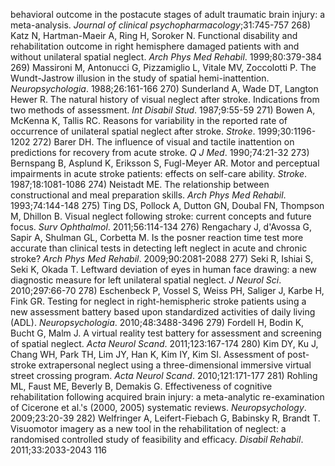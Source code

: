 behavioral outcome in the postacute stages of adult traumatic brain injury: a meta-analysis. *Journal of clinical psychopharmacology*;31:745-757
268) Katz N, Hartman-Maeir A, Ring H, Soroker N. Functional disability and rehabilitation outcome in right hemisphere damaged patients with and without unilateral spatial neglect. *Arch Phys Med Rehabil*. 1999;80:379-384
269) Massironi M, Antonucci G, Pizzamiglio L, Vitale MV, Zoccolotti P. The Wundt-Jastrow illusion in the study of spatial hemi-inattention. *Neuropsychologia*. 1988;26:161-166
270) Sunderland A, Wade DT, Langton Hewer R. The natural history of visual neglect after stroke. Indications from two methods of assessment. *Int Disabil Stud*. 1987;9:55-59
271) Bowen A, McKenna K, Tallis RC. Reasons for variability in the reported rate of occurrence of unilateral spatial neglect after stroke. *Stroke*. 1999;30:1196-1202
272) Barer DH. The influence of visual and tactile inattention on predictions for recovery from acute stroke. *Q J Med*. 1990;74:21-32
273) Bernspang B, Asplund K, Eriksson S, Fugl-Meyer AR. Motor and perceptual impairments in acute stroke patients: effects on self-care ability. *Stroke*. 1987;18:1081-1086
274) Neistadt ME. The relationship between constructional and meal preparation skills. *Arch Phys Med Rehabil*. 1993;74:144-148
275) Ting DS, Pollock A, Dutton GN, Doubal FN, Thompson M, Dhillon B. Visual neglect following stroke: current concepts and future focus. *Surv Ophthalmol*. 2011;56:114-134
276) Rengachary J, d'Avossa G, Sapir A, Shulman GL, Corbetta M. Is the posner reaction time test more accurate than clinical tests in detecting left neglect in acute and chronic stroke? *Arch Phys Med Rehabil*. 2009;90:2081-2088
277) Seki R, Ishiai S, Seki K, Okada T. Leftward deviation of eyes in human face drawing: a new diagnostic measure for left unilateral spatial neglect. *J Neurol Sci*. 2010;297:66-70
278) Eschenbeck P, Vossel S, Weiss PH, Saliger J, Karbe H, Fink GR. Testing for neglect in right-hemispheric stroke patients using a new assessment battery based upon standardized activities of daily living (ADL). *Neuropsychologia*. 2010;48:3488-3496
279) Fordell H, Bodin K, Bucht G, Malm J. A virtual reality test battery for assessment and screening of spatial neglect. *Acta Neurol Scand*. 2011;123:167-174
280) Kim DY, Ku J, Chang WH, Park TH, Lim JY, Han K, Kim IY, Kim SI. Assessment of post-stroke extrapersonal neglect using a three-dimensional immersive virtual street crossing program. *Acta Neurol Scand*. 2010;121:171-177
281) Rohling ML, Faust ME, Beverly B, Demakis G. Effectiveness of cognitive rehabilitation following acquired brain injury: a meta-analytic re-examination of Cicerone et al.'s (2000, 2005) systematic reviews. *Neuropsychology*. 2009;23:20-39
282) Welfringer A, Leifert-Fiebach G, Babinsky R, Brandt T. Visuomotor imagery as a new tool in the rehabilitation of neglect: a randomised controlled study of feasibility and efficacy. *Disabil Rehabil*. 2011;33:2033-2043
<PAGE>116